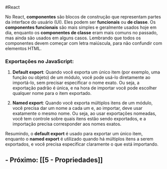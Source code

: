 #React

No React, **componentes** são blocos de construção que representam partes da interface do usuário (UI). Eles podem ser **funcionais** ou **de classe**. Os **componentes funcionais** são mais simples e geralmente usados hoje em dia, enquanto os **componentes de classe** eram mais comuns no passado, mas ainda são usados em alguns casos. Lembrando que todos os componentes devem começar com letra maiúscula, para não confundir com elementos HTML.

### Exportações no JavaScript:

1. **Default export**: Quando você exporta um único item (por exemplo, uma função ou objeto) de um módulo, você pode usá-lo diretamente ao importá-lo, sem precisar especificar o nome exato. Ou seja, a exportação padrão é única, e na hora de importar você pode escolher qualquer nome para o item exportado.

2. **Named export**: Quando você exporta múltiplos itens de um módulo, você precisa dar um nome a cada um e, ao importar, deve usar exatamente o mesmo nome. Ou seja, ao usar exportações nomeadas, você tem controle sobre quais itens estão sendo exportados, e a importação precisa corresponder aos nomes exatos.


Resumindo, o **default export** é usado para exportar um único item, enquanto o **named export** é utilizado quando há múltiplos itens a serem exportados, e você precisa especificar claramente o que está importando.

## - Próximo: [[5 - Propriedades]]